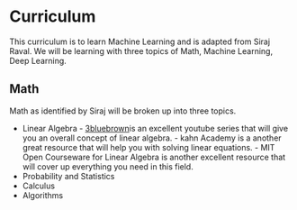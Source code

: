 # Curriculum


This curriculum is to learn Machine Learning and is adapted from Siraj Raval. We will be learning with three topics of Math,
Machine Learning, Deep Learning.


## Math

Math as identified by Siraj will be broken up into three topics.

- Linear Algebra
		- [3bluebrown](https://www.youtube.com/watch?v=fNk_zzaMoSs&list=PLZHQObOWTQDPD3MizzM2xVFitgF8hE_ab)is an excellent youtube series that will give you an overall concept of linear algebra.
		- kahn Academy is a another great resource that will help you with solving linear equations.
		- MIT Open Courseware for Linear Algebra is another excellent resource that will cover up everything you need in this field.
- Probability and Statistics
- Calculus
- Algorithms


